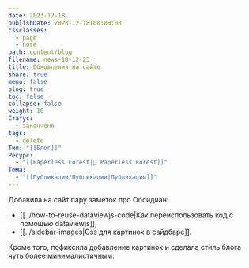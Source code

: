```yaml
---
date: 2023-12-18
publishDate: 2023-12-18T00:00:00
cssclasses:
  - page
  - note
path: content/blog
filename: news-18-12-23
title: Обновления на сайте
share: true
menu: false
blog: true
toc: false
collapse: false
weight: 10
Статус:
  - закончено
tags:
  - delete
Тип: "[[Блог]]"
Ресурс:
  - "[[Paperless Forest|🌱 Paperless Forest]]"
Тема:
  - "[[Публикации/Публикации|Публикации]]"
---
```


Добавила на сайт пару заметок про Обсидиан:
- [[../how-to-reuse-dataviewjs-code|Как переиспользовать код с помощью dataviewjs]];
- [[../sidebar-images|Css для картинок в сайдбаре]].

Кроме того, пофиксила добавление картинок и сделала стиль блога чуть более минималистичным.